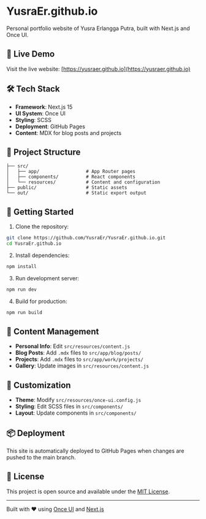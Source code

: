 # YusraEr.github.io

Personal portfolio website of Yusra Erlangga Putra, built with Next.js and Once UI.

## 🚀 Live Demo

Visit the live website: [https://yusraer.github.io](https://yusraer.github.io)

## 🛠️ Tech Stack

- **Framework**: Next.js 15
- **UI System**: Once UI
- **Styling**: SCSS
- **Deployment**: GitHub Pages
- **Content**: MDX for blog posts and projects

## 📁 Project Structure

```
├── src/
│   ├── app/                 # App Router pages
│   ├── components/          # React components
│   └── resources/           # Content and configuration
├── public/                  # Static assets
└── out/                     # Static export output
```

## 🚦 Getting Started

1. Clone the repository:
```bash
git clone https://github.com/YusraEr/YusraEr.github.io.git
cd YusraEr.github.io
```

2. Install dependencies:
```bash
npm install
```

3. Run development server:
```bash
npm run dev
```

4. Build for production:
```bash
npm run build
```

## 📝 Content Management

- **Personal Info**: Edit `src/resources/content.js`
- **Blog Posts**: Add `.mdx` files to `src/app/blog/posts/`
- **Projects**: Add `.mdx` files to `src/app/work/projects/`
- **Gallery**: Update images in `src/resources/content.js`

## 🎨 Customization

- **Theme**: Modify `src/resources/once-ui.config.js`
- **Styling**: Edit SCSS files in `src/components/`
- **Layout**: Update components in `src/components/`

## 📦 Deployment

This site is automatically deployed to GitHub Pages when changes are pushed to the main branch.

## 📄 License

This project is open source and available under the [MIT License](LICENSE).

---

Built with ❤️ using [Once UI](https://once-ui.com/) and [Next.js](https://nextjs.org/)
